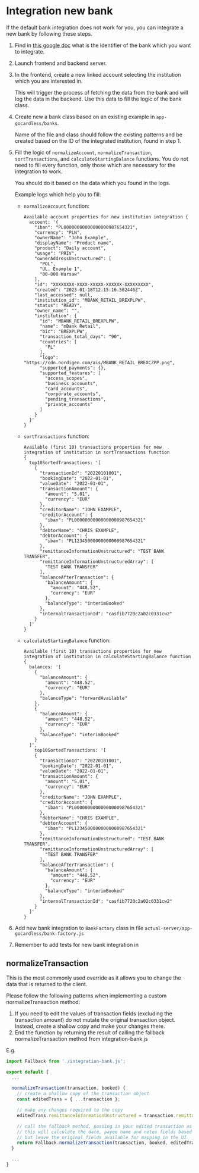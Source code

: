 # Integration new bank

If the default bank integration does not work for you, you can integrate a new bank by following these steps.

1. Find in [this google doc](https://docs.google.com/spreadsheets/d/1ogpzydzotOltbssrc3IQ8rhBLlIZbQgm5QCiiNJrkyA/edit#gid=489769432) what is the identifier of the bank which you want to integrate.

2. Launch frontend and backend server.

3. In the frontend, create a new linked account selecting the institution which you are interested in.

    This will trigger the process of fetching the data from the bank and will log the data in the backend. Use this data to fill the logic of the bank class.

4. Create new a bank class based on an existing example in `app-gocardless/banks`.

    Name of the file and class should follow the existing patterns and be created based on the ID of the integrated institution, found in step 1.

5. Fill the logic of `normalizeAccount`, `normalizeTransaction`, `sortTransactions`, and `calculateStartingBalance` functions.
   You do not need to fill every function, only those which are necessary for the integration to work.

    You should do it based on the data which you found in the logs.

    Example logs which help you to fill:

    - `normalizeAccount` function:

      ```log
      Available account properties for new institution integration {
        account: '{
          "iban": "PL00000000000000000987654321",
          "currency": "PLN",
          "ownerName": "John Example",
          "displayName": "Product name",
          "product": "Daily account",
          "usage": "PRIV",
          "ownerAddressUnstructured": [
            "POL",
            "UL. Example 1",
            "00-000 Warsaw"
          ],
          "id": "XXXXXXXX-XXXX-XXXXX-XXXXXX-XXXXXXXXX",
          "created": "2023-01-18T12:15:16.502446Z",
          "last_accessed": null,
          "institution_id": "MBANK_RETAIL_BREXPLPW",
          "status": "READY",
          "owner_name": "",
          "institution": {
            "id": "MBANK_RETAIL_BREXPLPW",
            "name": "mBank Retail",
            "bic": "BREXPLPW",
            "transaction_total_days": "90",
            "countries": [
              "PL"
            ],
            "logo": "https://cdn.nordigen.com/ais/MBANK_RETAIL_BREXCZPP.png",
            "supported_payments": {},
            "supported_features": [
              "access_scopes",
              "business_accounts",
              "card_accounts",
              "corporate_accounts",
              "pending_transactions",
              "private_accounts"
            ]
          }
        }'
      }
      ```

    - `sortTransactions` function:

      ```log
      Available (first 10) transactions properties for new integration of institution in sortTransactions function
      {
        top10SortedTransactions: '[
          {
            "transactionId": "20220101001",
            "bookingDate": "2022-01-01",
            "valueDate": "2022-01-01",
            "transactionAmount": {
              "amount": "5.01",
              "currency": "EUR"
            },
            "creditorName": "JOHN EXAMPLE",
            "creditorAccount": {
              "iban": "PL00000000000000000987654321"
            },
            "debtorName": "CHRIS EXAMPLE",
            "debtorAccount": {
              "iban": "PL12345000000000000987654321"
            },
            "remittanceInformationUnstructured": "TEST BANK TRANSFER",
            "remittanceInformationUnstructuredArray": [
              "TEST BANK TRANSFER"
            ],
            "balanceAfterTransaction": {
              "balanceAmount": {
                "amount": "448.52",
                "currency": "EUR"
              },
              "balanceType": "interimBooked"
            },
            "internalTransactionId": "casfib7720c2a02c0331cw2"
          }
        ]'
      }
      ```

    - `calculateStartingBalance` function:

      ```log
      Available (first 10) transactions properties for new integration of institution in calculateStartingBalance function {
        balances: '[
          {
            "balanceAmount": {
              "amount": "448.52",
              "currency": "EUR"
            },
            "balanceType": "forwardAvailable"
          },
          {
            "balanceAmount": {
              "amount": "448.52",
              "currency": "EUR"
            },
            "balanceType": "interimBooked"
          }
        ]',
          top10SortedTransactions: '[
          {
            "transactionId": "20220101001",
            "bookingDate": "2022-01-01",
            "valueDate": "2022-01-01",
            "transactionAmount": {
              "amount": "5.01",
              "currency": "EUR"
            },
            "creditorName": "JOHN EXAMPLE",
            "creditorAccount": {
              "iban": "PL00000000000000000987654321"
            },
            "debtorName": "CHRIS EXAMPLE",
            "debtorAccount": {
              "iban": "PL12345000000000000987654321"
            },
            "remittanceInformationUnstructured": "TEST BANK TRANSFER",
            "remittanceInformationUnstructuredArray": [
              "TEST BANK TRANSFER"
            ],
            "balanceAfterTransaction": {
              "balanceAmount": {
                "amount": "448.52",
                "currency": "EUR"
              },
              "balanceType": "interimBooked"
            },
            "internalTransactionId": "casfib7720c2a02c0331cw2"
          }
        ]'
      }
      ```

6. Add new bank integration to `BankFactory` class in file `actual-server/app-gocardless/bank-factory.js`

7. Remember to add tests for new bank integration in

## normalizeTransaction
This is the most commonly used override as it allows you to change the data that is returned to the client.

Please follow the following patterns when implementing a custom normalizeTransaction method:
1. If you need to edit the values of transaction fields (excluding the transaction amount) do not mutate the original transaction object. Instead, create a shallow copy and make your changes there.
2. End the function by returning the result of calling the fallback normalizeTransaction method from integration-bank.js

E.g.
```js
import Fallback from './integration-bank.js';

export default {
  ...

  normalizeTransaction(transaction, booked) {
    // create a shallow copy of the transaction object
    const editedTrans = { ...transaction };

    // make any changes required to the copy
    editedTrans.remittanceInformationUnstructured = transaction.remittanceInformationStructured;

    // call the fallback method, passing in your edited transaction as the 3rd parameter
    // this will calculate the date, payee name and notes fields based on your changes
    // but leave the original fields available for mapping in the UI
    return Fallback.normalizeTransaction(transaction, booked, editedTrans);
  }

  ...
}
```
